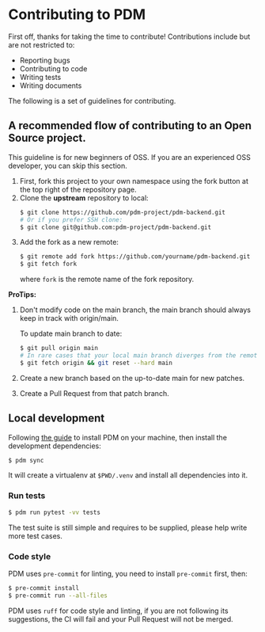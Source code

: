 # Contributing to PDM

First off, thanks for taking the time to contribute! Contributions include but are not restricted to:

* Reporting bugs
* Contributing to code
* Writing tests
* Writing documents

The following is a set of guidelines for contributing.

## A recommended flow of contributing to an Open Source project.

This guideline is for new beginners of OSS. If you are an experienced OSS developer, you can skip
this section.

1. First, fork this project to your own namespace using the fork button at the top right of the repository page.
2. Clone the **upstream** repository to local:
   ```bash
   $ git clone https://github.com/pdm-project/pdm-backend.git
   # Or if you prefer SSH clone:
   $ git clone git@github.com:pdm-project/pdm-backend.git
   ```
3. Add the fork as a new remote:
   ```bash
   $ git remote add fork https://github.com/yourname/pdm-backend.git
   $ git fetch fork
   ```
   where `fork` is the remote name of the fork repository.

**ProTips:**

1. Don't modify code on the main branch, the main branch should always keep in track with origin/main.

   To update main branch to date:

   ```bash
   $ git pull origin main
   # In rare cases that your local main branch diverges from the remote main:
   $ git fetch origin && git reset --hard main
   ```
2. Create a new branch based on the up-to-date main for new patches.
3. Create a Pull Request from that patch branch.

## Local development

Following [the guide][pdm-install] to install PDM on your machine, then install the development dependencies:

```bash
$ pdm sync
```

It will create a virtualenv at `$PWD/.venv` and install all dependencies into it.

[pdm-install]: https://pdm-project.org/latest/#installation

### Run tests

```bash
$ pdm run pytest -vv tests
```

The test suite is still simple and requires to be supplied, please help write more test cases.

### Code style

PDM uses `pre-commit` for linting, you need to install `pre-commit` first, then:

```bash
$ pre-commit install
$ pre-commit run --all-files
```

PDM uses `ruff` for code style and linting, if you are not following its
suggestions, the CI will fail and your Pull Request will not be merged.
